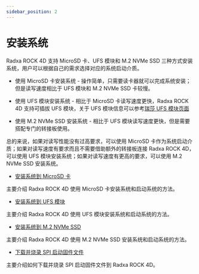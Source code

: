 ```yaml
---
sidebar_position: 2
---
```


# 安装系统

Radxa ROCK 4D 支持 MicroSD 卡、UFS 模块和 M.2 NVMe SSD 三种方式安装系统，用户可以根据自己的需求选择对应的系统启动介质。

- 使用 MicroSD 卡安装系统 - 操作简单，只需要读卡器就可以完成系统安装；但是读写速度相比于 UFS 模块和 M.2 NVMe SSD 卡较慢。

- 使用 UFS 模块安装系统 - 相比于 MicroSD 卡读写速度更快，Radxa ROCK 4D 支持可插拔 UFS 模块，关于 UFS 模块信息可以参考[瑞莎 UFS 模块页面](https://radxa.com/products/accessories/ufs-module)

- 使用 M.2 NVMe SSD 安装系统 - 相比于 UFS 模块读写速度更快，但是需要搭配专门的转接板使用。

总的来说，如果对读写性能没有过高要求，可以使用 MicroSD 卡作为系统启动介质；如果对读写速度有要求而且不需要借助额外的转接板连接 Radxa ROCK 4D，可以使用 UFS 模块安装系统；如果对读写速度有更高的要求，可以使用 M.2 NVMe SSD 安装系统。

- [安装系统到 MicroSD 卡](/rock4/rock4d/getting-started/install-system/boot_sd)

主要介绍 Radxa ROCK 4D 使用 MicroSD 卡安装系统和启动系统的方法。

- [安装系统到 UFS 模块](/rock4/rock4d/getting-started/install-system/ufs-system)

主要介绍 Radxa ROCK 4D 使用 UFS 模块安装系统和启动系统的方法。

- [安装系统到 M.2 NVMe SSD](/rock4/rock4d/getting-started/install-system/nvme-system)

主要介绍 Radxa ROCK 4D 使用 M.2 NVMe SSD 安装系统和启动系统的方法。

- [下载并烧录 SPI 启动固件文件](/rock4/rock4d/getting-started/install-system/boot_start)

主要介绍如何下载并烧录 SPI 启动固件文件到 Radxa ROCK 4D。
